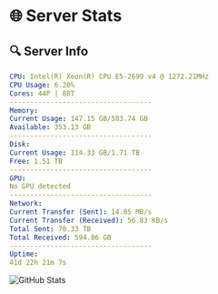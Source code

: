# 🌐 Server Stats
## 🔍 Server Info
```yaml
CPU: Intel(R) Xeon(R) CPU E5-2699 v4 @ 1272.21MHz
CPU Usage: 6.20%
Cores: 44P | 88T
-----------------------------------
Memory:
Current Usage: 147.15 GB/503.74 GB
Available: 353.13 GB
-----------------------------------
Disk:
Current Usage: 114.33 GB/1.71 TB
Free: 1.51 TB
-----------------------------------
GPU:
No GPU detected
-----------------------------------
Network:
Current Transfer (Sent): 14.85 MB/s
Current Transfer (Received): 56.83 KB/s
Total Sent: 70.33 TB
Total Received: 594.86 GB
-----------------------------------
Uptime:
41d 22h 21m 7s
```
![GitHub Stats](https://img.shields.io/badge/Updated-2025-04-18_19:43:56-blue)